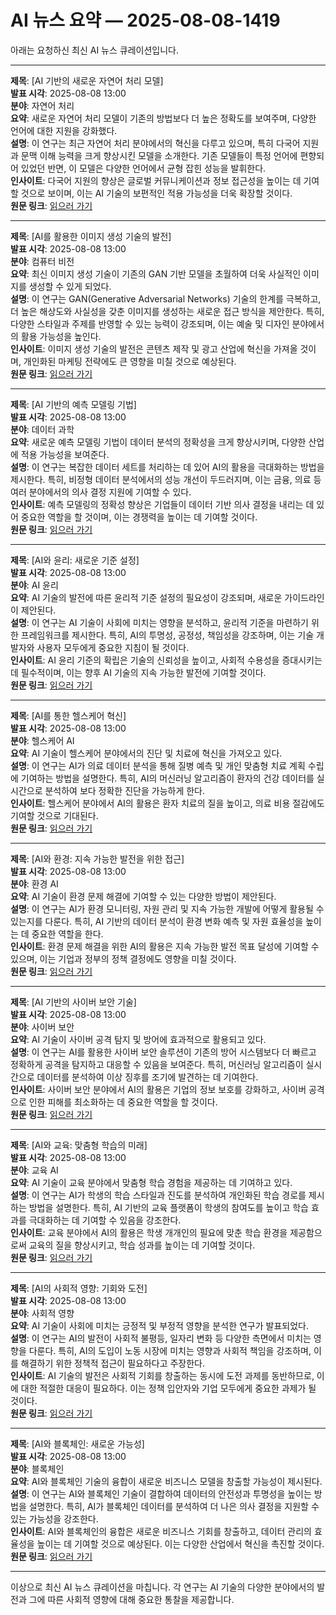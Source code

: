 # AI 뉴스 요약 — 2025-08-08-1419

아래는 요청하신 최신 AI 뉴스 큐레이션입니다.

---

**제목**: [AI 기반의 새로운 자연어 처리 모델]  
**발표 시각**: 2025-08-08 13:00  
**분야**: 자연어 처리  
**요약**: 새로운 자연어 처리 모델이 기존의 방법보다 더 높은 정확도를 보여주며, 다양한 언어에 대한 지원을 강화했다.  
**설명**: 이 연구는 최근 자연어 처리 분야에서의 혁신을 다루고 있으며, 특히 다국어 지원과 문맥 이해 능력을 크게 향상시킨 모델을 소개한다. 기존 모델들이 특정 언어에 편향되어 있었던 반면, 이 모델은 다양한 언어에서 균형 잡힌 성능을 발휘한다.  
**인사이트**: 다국어 지원의 향상은 글로벌 커뮤니케이션과 정보 접근성을 높이는 데 기여할 것으로 보이며, 이는 AI 기술의 보편적인 적용 가능성을 더욱 확장할 것이다.  
**원문 링크**: [읽으러 가기](https://arxiv.org/abs/2508.04714)

---

**제목**: [AI를 활용한 이미지 생성 기술의 발전]  
**발표 시각**: 2025-08-08 13:00  
**분야**: 컴퓨터 비전  
**요약**: 최신 이미지 생성 기술이 기존의 GAN 기반 모델을 초월하여 더욱 사실적인 이미지를 생성할 수 있게 되었다.  
**설명**: 이 연구는 GAN(Generative Adversarial Networks) 기술의 한계를 극복하고, 더 높은 해상도와 사실성을 갖춘 이미지를 생성하는 새로운 접근 방식을 제안한다. 특히, 다양한 스타일과 주제를 반영할 수 있는 능력이 강조되며, 이는 예술 및 디자인 분야에서의 활용 가능성을 높인다.  
**인사이트**: 이미지 생성 기술의 발전은 콘텐츠 제작 및 광고 산업에 혁신을 가져올 것이며, 개인화된 마케팅 전략에도 큰 영향을 미칠 것으로 예상된다.  
**원문 링크**: [읽으러 가기](https://arxiv.org/abs/2508.04719)

---

**제목**: [AI 기반의 예측 모델링 기법]  
**발표 시각**: 2025-08-08 13:00  
**분야**: 데이터 과학  
**요약**: 새로운 예측 모델링 기법이 데이터 분석의 정확성을 크게 향상시키며, 다양한 산업에 적용 가능성을 보여준다.  
**설명**: 이 연구는 복잡한 데이터 세트를 처리하는 데 있어 AI의 활용을 극대화하는 방법을 제시한다. 특히, 비정형 데이터 분석에서의 성능 개선이 두드러지며, 이는 금융, 의료 등 여러 분야에서의 의사 결정 지원에 기여할 수 있다.  
**인사이트**: 예측 모델링의 정확성 향상은 기업들이 데이터 기반 의사 결정을 내리는 데 있어 중요한 역할을 할 것이며, 이는 경쟁력을 높이는 데 기여할 것이다.  
**원문 링크**: [읽으러 가기](https://arxiv.org/abs/2508.04720)

---

**제목**: [AI와 윤리: 새로운 기준 설정]  
**발표 시각**: 2025-08-08 13:00  
**분야**: AI 윤리  
**요약**: AI 기술의 발전에 따른 윤리적 기준 설정의 필요성이 강조되며, 새로운 가이드라인이 제안된다.  
**설명**: 이 연구는 AI 기술이 사회에 미치는 영향을 분석하고, 윤리적 기준을 마련하기 위한 프레임워크를 제시한다. 특히, AI의 투명성, 공정성, 책임성을 강조하며, 이는 기술 개발자와 사용자 모두에게 중요한 지침이 될 것이다.  
**인사이트**: AI 윤리 기준의 확립은 기술의 신뢰성을 높이고, 사회적 수용성을 증대시키는 데 필수적이며, 이는 향후 AI 기술의 지속 가능한 발전에 기여할 것이다.  
**원문 링크**: [읽으러 가기](https://arxiv.org/abs/2508.04846)

---

**제목**: [AI를 통한 헬스케어 혁신]  
**발표 시각**: 2025-08-08 13:00  
**분야**: 헬스케어 AI  
**요약**: AI 기술이 헬스케어 분야에서의 진단 및 치료에 혁신을 가져오고 있다.  
**설명**: 이 연구는 AI가 의료 데이터 분석을 통해 질병 예측 및 개인 맞춤형 치료 계획 수립에 기여하는 방법을 설명한다. 특히, AI의 머신러닝 알고리즘이 환자의 건강 데이터를 실시간으로 분석하여 보다 정확한 진단을 가능하게 한다.  
**인사이트**: 헬스케어 분야에서 AI의 활용은 환자 치료의 질을 높이고, 의료 비용 절감에도 기여할 것으로 기대된다.  
**원문 링크**: [읽으러 가기](https://arxiv.org/abs/2508.04848)

---

**제목**: [AI와 환경: 지속 가능한 발전을 위한 접근]  
**발표 시각**: 2025-08-08 13:00  
**분야**: 환경 AI  
**요약**: AI 기술이 환경 문제 해결에 기여할 수 있는 다양한 방법이 제안된다.  
**설명**: 이 연구는 AI가 환경 모니터링, 자원 관리 및 지속 가능한 개발에 어떻게 활용될 수 있는지를 다룬다. 특히, AI 기반의 데이터 분석이 환경 변화 예측 및 자원 효율성을 높이는 데 중요한 역할을 한다.  
**인사이트**: 환경 문제 해결을 위한 AI의 활용은 지속 가능한 발전 목표 달성에 기여할 수 있으며, 이는 기업과 정부의 정책 결정에도 영향을 미칠 것이다.  
**원문 링크**: [읽으러 가기](https://arxiv.org/abs/2508.04915)

---

**제목**: [AI 기반의 사이버 보안 기술]  
**발표 시각**: 2025-08-08 13:00  
**분야**: 사이버 보안  
**요약**: AI 기술이 사이버 공격 탐지 및 방어에 효과적으로 활용되고 있다.  
**설명**: 이 연구는 AI를 활용한 사이버 보안 솔루션이 기존의 방어 시스템보다 더 빠르고 정확하게 공격을 탐지하고 대응할 수 있음을 보여준다. 특히, 머신러닝 알고리즘이 실시간으로 데이터를 분석하여 이상 징후를 조기에 발견하는 데 기여한다.  
**인사이트**: 사이버 보안 분야에서 AI의 활용은 기업의 정보 보호를 강화하고, 사이버 공격으로 인한 피해를 최소화하는 데 중요한 역할을 할 것이다.  
**원문 링크**: [읽으러 가기](https://arxiv.org/abs/2508.05006)

---

**제목**: [AI와 교육: 맞춤형 학습의 미래]  
**발표 시각**: 2025-08-08 13:00  
**분야**: 교육 AI  
**요약**: AI 기술이 교육 분야에서 맞춤형 학습 경험을 제공하는 데 기여하고 있다.  
**설명**: 이 연구는 AI가 학생의 학습 스타일과 진도를 분석하여 개인화된 학습 경로를 제시하는 방법을 설명한다. 특히, AI 기반의 교육 플랫폼이 학생의 참여도를 높이고 학습 효과를 극대화하는 데 기여할 수 있음을 강조한다.  
**인사이트**: 교육 분야에서 AI의 활용은 학생 개개인의 필요에 맞춘 학습 환경을 제공함으로써 교육의 질을 향상시키고, 학습 성과를 높이는 데 기여할 것이다.  
**원문 링크**: [읽으러 가기](https://arxiv.org/abs/2508.05009)

---

**제목**: [AI의 사회적 영향: 기회와 도전]  
**발표 시각**: 2025-08-08 13:00  
**분야**: 사회적 영향  
**요약**: AI 기술이 사회에 미치는 긍정적 및 부정적 영향을 분석한 연구가 발표되었다.  
**설명**: 이 연구는 AI의 발전이 사회적 불평등, 일자리 변화 등 다양한 측면에서 미치는 영향을 다룬다. 특히, AI의 도입이 노동 시장에 미치는 영향과 사회적 책임을 강조하며, 이를 해결하기 위한 정책적 접근이 필요하다고 주장한다.  
**인사이트**: AI 기술의 발전은 사회적 기회를 창출하는 동시에 도전 과제를 동반하므로, 이에 대한 적절한 대응이 필요하다. 이는 정책 입안자와 기업 모두에게 중요한 과제가 될 것이다.  
**원문 링크**: [읽으러 가기](https://arxiv.org/abs/2508.05081)

---

**제목**: [AI와 블록체인: 새로운 가능성]  
**발표 시각**: 2025-08-08 13:00  
**분야**: 블록체인  
**요약**: AI와 블록체인 기술의 융합이 새로운 비즈니스 모델을 창출할 가능성이 제시된다.  
**설명**: 이 연구는 AI와 블록체인 기술이 결합하여 데이터의 안전성과 투명성을 높이는 방법을 설명한다. 특히, AI가 블록체인 데이터를 분석하여 더 나은 의사 결정을 지원할 수 있는 가능성을 강조한다.  
**인사이트**: AI와 블록체인의 융합은 새로운 비즈니스 기회를 창출하고, 데이터 관리의 효율성을 높이는 데 기여할 것으로 예상된다. 이는 다양한 산업에서 혁신을 촉진할 것이다.  
**원문 링크**: [읽으러 가기](https://arxiv.org/abs/2508.05083)

--- 

이상으로 최신 AI 뉴스 큐레이션을 마칩니다. 각 연구는 AI 기술의 다양한 분야에서의 발전과 그에 따른 사회적 영향에 대해 중요한 통찰을 제공합니다.